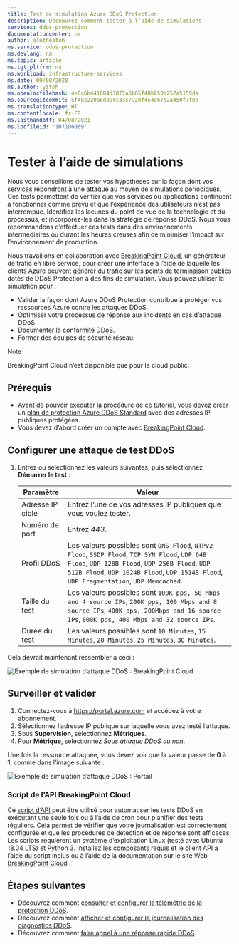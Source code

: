 ```yaml
---
title: Test de simulation Azure DDoS Protection
description: Découvrez comment tester à l’aide de simulations
services: ddos-protection
documentationcenter: na
author: aletheatoh
ms.service: ddos-protection
ms.devlang: na
ms.topic: article
ms.tgt_pltfrm: na
ms.workload: infrastructure-services
ms.date: 09/08/2020
ms.author: yitoh
ms.openlocfilehash: 4e6c6b441684d3877a8b85f40b650b257a5159da
ms.sourcegitcommit: 5f482220a6d994c33c7920f4e4d67d2a450f7f08
ms.translationtype: HT
ms.contentlocale: fr-FR
ms.lasthandoff: 04/08/2021
ms.locfileid: "107106069"
---
```

# <a name="test-through-simulations"></a>Tester à l’aide de simulations

Nous vous conseillons de tester vos hypothèses sur la façon dont vos services répondront à une attaque au moyen de simulations périodiques. Ces tests permettent de vérifier que vos services ou applications continuent à fonctionner comme prévu et que l’expérience des utilisateurs n’est pas interrompue. Identifiez les lacunes du point de vue de la technologie et du processus, et incorporez-les dans la stratégie de réponse DDoS. Nous vous recommandons d’effectuer ces tests dans des environnements intermédiaires ou durant les heures creuses afin de minimiser l’impact sur l’environnement de production.

Nous travaillons en collaboration avec [BreakingPoint Cloud](https://www.ixiacom.com/products/breakingpoint-cloud), un générateur de trafic en libre service, pour créer une interface à l’aide de laquelle les clients Azure peuvent générer du trafic sur les points de terminaison publics dotés de DDoS Protection à des fins de simulation. Vous pouvez utiliser la simulation pour :

- Valider la façon dont Azure DDoS Protection contribue à protéger vos ressources Azure contre les attaques DDoS.
- Optimiser votre processus de réponse aux incidents en cas d’attaque DDoS.
- Documenter la conformité DDoS.
- Former des équipes de sécurité réseau.

> [!NOTE]
> BreakingPoint Cloud n’est disponible que pour le cloud public.

## <a name="prerequisites"></a>Prérequis

- Avant de pouvoir exécuter la procédure de ce tutoriel, vous devez créer un [plan de protection Azure DDoS Standard](manage-ddos-protection.md) avec des adresses IP publiques protégées.
- Vous devez d’abord créer un compte avec [BreakingPoint Cloud](http://breakingpoint.cloud/). 

## <a name="configure-a-ddos-test-attack"></a>Configurer une attaque de test DDoS

1. Entrez ou sélectionnez les valeurs suivantes, puis sélectionnez **Démarrer le test** :

    |Paramètre        |Valeur                                              |
    |---------      |---------                                          |
    |Adresse IP cible           | Entrez l’une de vos adresses IP publiques que vous voulez tester.                     |
    |Numéro de port   | Entrez _443_.                       |
    |Profil DDoS | Les valeurs possibles sont `DNS Flood`, `NTPv2 Flood`, `SSDP Flood`, `TCP SYN Flood`, `UDP 64B Flood`, `UDP 128B Flood`, `UDP 256B Flood`, `UDP 512B Flood`, `UDP 1024B Flood`, `UDP 1514B Flood`, `UDP Fragmentation`, `UDP Memcached`.|
    |Taille du test       | Les valeurs possibles sont `100K pps, 50 Mbps and 4 source IPs`, `200K pps, 100 Mbps and 8 source IPs`, `400K pps, 200Mbps and 16 source IPs`, `800K pps, 400 Mbps and 32 source IPs`.                                  |
    |Durée du test | Les valeurs possibles sont `10 Minutes`, `15 Minutes`, `20 Minutes`, `25 Minutes`, `30 Minutes`.|

Cela devrait maintenant ressembler à ceci :

![Exemple de simulation d’attaque DDoS : BreakingPoint Cloud](./media/ddos-attack-simulation/ddos-attack-simulation-example-1.png)

## <a name="monitor-and-validate"></a>Surveiller et valider

1. Connectez-vous à https://portal.azure.com et accédez à votre abonnement.
1. Sélectionnez l’adresse IP publique sur laquelle vous avez testé l’attaque.
1. Sous **Supervision**, sélectionnez **Métriques**.
1. Pour **Métrique**, sélectionnez _Sous attaque DDoS ou non_.

Une fois la ressource attaquée, vous devez voir que la valeur passe de **0** à **1**, comme dans l’image suivante :

![Exemple de simulation d’attaque DDoS : Portail](./media/ddos-attack-simulation/ddos-attack-simulation-example-2.png)

### <a name="breakingpoint-cloud-api-script"></a>Script de l’API BreakingPoint Cloud

Ce [script d’API](https://aka.ms/ddosbreakingpoint) peut être utilisé pour automatiser les tests DDoS en exécutant une seule fois ou à l’aide de cron pour planifier des tests réguliers. Cela permet de vérifier que votre journalisation est correctement configurée et que les procédures de détection et de réponse sont efficaces. Les scripts requièrent un système d’exploitation Linux (testé avec Ubuntu 18.04 LTS) et Python 3. Installez les composants requis et le client API à l’aide du script inclus ou à l’aide de la documentation sur le site Web [BreakingPoint Cloud](http://breakingpoint.cloud/) .

## <a name="next-steps"></a>Étapes suivantes

- Découvrez comment [consulter et configurer la télémétrie de la protection DDoS](telemetry.md).
- Découvrez comment [afficher et configurer la journalisation des diagnostics DDoS](diagnostic-logging.md).
- Découvrez comment [faire appel à une réponse rapide DDoS](ddos-rapid-response.md).

